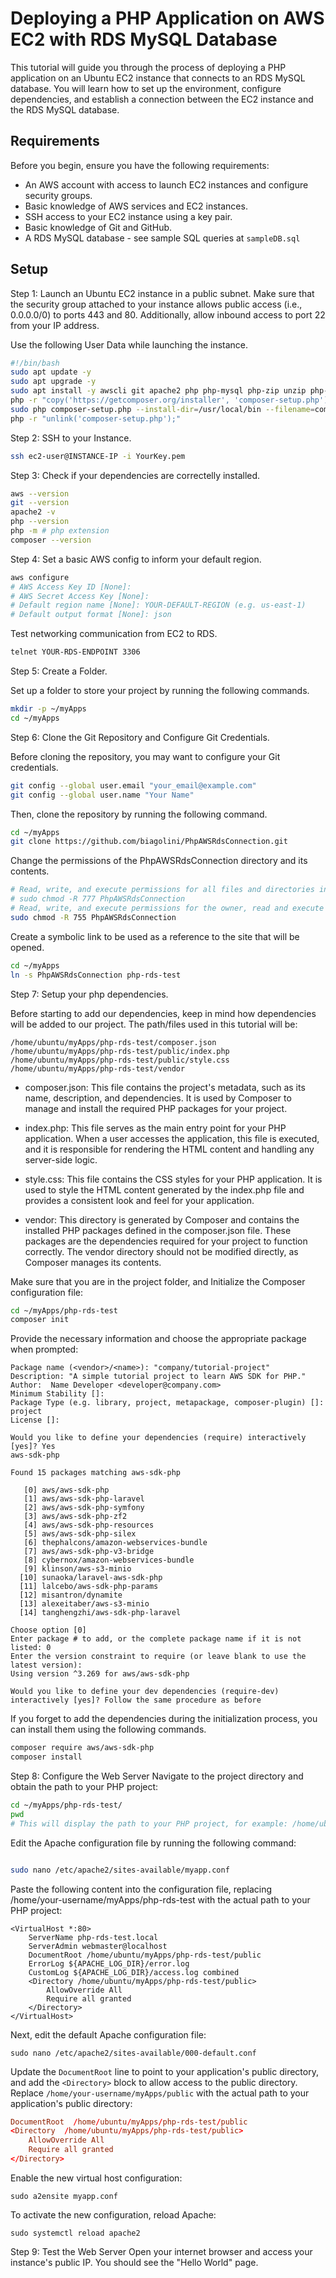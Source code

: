 # Deploying a PHP Application on AWS EC2 with RDS MySQL Database

This tutorial will guide you through the process of deploying a PHP application on an Ubuntu EC2 instance that connects to an RDS MySQL database. You will learn how to set up the environment, configure dependencies, and establish a connection between the EC2 instance and the RDS MySQL database.

## Requirements

Before you begin, ensure you have the following requirements:

- An AWS account with access to launch EC2 instances and configure security groups.
- Basic knowledge of AWS services and EC2 instances.
- SSH access to your EC2 instance using a key pair.
- Basic knowledge of Git and GitHub.
- A RDS MySQL database - see sample SQL queries at `sampleDB.sql`

## Setup

Step 1: Launch an Ubuntu EC2 instance in a public subnet.
Make sure that the security group attached to your instance allows public access (i.e., 0.0.0.0/0) to ports 443 and 80. Additionally, allow inbound access to port 22 from your IP address.

Use the following User Data while launching the instance.

```bash
#!/bin/bash
sudo apt update -y
sudo apt upgrade -y
sudo apt install -y awscli git apache2 php php-mysql php-zip unzip php-simplexml
php -r "copy('https://getcomposer.org/installer', 'composer-setup.php');"
sudo php composer-setup.php --install-dir=/usr/local/bin --filename=composer
php -r "unlink('composer-setup.php');"
```

Step 2: SSH to your Instance.

```bash
ssh ec2-user@INSTANCE-IP -i YourKey.pem
```

Step 3: Check if your dependencies are correctelly installed.

```bash
aws --version
git --version
apache2 -v
php --version
php -m # php extension
composer --version
```

Step 4: Set a basic AWS config to inform your default region.

```bash
aws configure
# AWS Access Key ID [None]:
# AWS Secret Access Key [None]:
# Default region name [None]: YOUR-DEFAULT-REGION (e.g. us-east-1)
# Default output format [None]: json
```

Test networking communication from EC2 to RDS.

```bash
telnet YOUR-RDS-ENDPOINT 3306
```

Step 5: Create a Folder.

Set up a folder to store your project by running the following commands.

```bash
mkdir -p ~/myApps
cd ~/myApps
```

Step 6: Clone the Git Repository and Configure Git Credentials.

Before cloning the repository, you may want to configure your Git credentials.

```bash
git config --global user.email "your_email@example.com"
git config --global user.name "Your Name"
```

Then, clone the repository by running the following command.

```bash
cd ~/myApps
git clone https://github.com/biagolini/PhpAWSRdsConnection.git

```

Change the permissions of the PhpAWSRdsConnection directory and its contents.

```bash
# Read, write, and execute permissions for all files and directories in your project.  Makes the project folder accessible to everyone (insecure, but useful for debugging purposes)
# sudo chmod -R 777 PhpAWSRdsConnection
# Read, write, and execute permissions for the owner, read and execute permissions for the group and others
sudo chmod -R 755 PhpAWSRdsConnection
```

Create a symbolic link to be used as a reference to the site that will be opened.

```bash
cd ~/myApps
ln -s PhpAWSRdsConnection php-rds-test
```

Step 7: Setup your php dependencies.

Before starting to add our dependencies, keep in mind how dependencies will be added to our project. The path/files used in this tutorial will be:

```
/home/ubuntu/myApps/php-rds-test/composer.json
/home/ubuntu/myApps/php-rds-test/public/index.php
/home/ubuntu/myApps/php-rds-test/public/style.css
/home/ubuntu/myApps/php-rds-test/vendor
```

- composer.json: This file contains the project's metadata, such as its name, description, and dependencies. It is used by Composer to manage and install the required PHP packages for your project.

- index.php: This file serves as the main entry point for your PHP application. When a user accesses the application, this file is executed, and it is responsible for rendering the HTML content and handling any server-side logic.

- style.css: This file contains the CSS styles for your PHP application. It is used to style the HTML content generated by the index.php file and provides a consistent look and feel for your application.

- vendor: This directory is generated by Composer and contains the installed PHP packages defined in the composer.json file. These packages are the dependencies required for your project to function correctly. The vendor directory should not be modified directly, as Composer manages its contents.

Make sure that you are in the project folder, and Initialize the Composer configuration file:

```bash
cd ~/myApps/php-rds-test
composer init
```

Provide the necessary information and choose the appropriate package when prompted:

```
Package name (<vendor>/<name>): "company/tutorial-project"
Description: "A simple tutorial project to learn AWS SDK for PHP."
Author:  Name Developer <developer@company.com>
Minimum Stability []:
Package Type (e.g. library, project, metapackage, composer-plugin) []: project
License []:

Would you like to define your dependencies (require) interactively [yes]? Yes
aws-sdk-php

Found 15 packages matching aws-sdk-php

   [0] aws/aws-sdk-php
   [1] aws/aws-sdk-php-laravel
   [2] aws/aws-sdk-php-symfony
   [3] aws/aws-sdk-php-zf2
   [4] aws/aws-sdk-php-resources
   [5] aws/aws-sdk-php-silex
   [6] thephalcons/amazon-webservices-bundle
   [7] aws/aws-sdk-php-v3-bridge
   [8] cybernox/amazon-webservices-bundle
   [9] klinson/aws-s3-minio
  [10] sunaoka/laravel-aws-sdk-php
  [11] lalcebo/aws-sdk-php-params
  [12] misantron/dynamite
  [13] alexeitaber/aws-s3-minio
  [14] tanghengzhi/aws-sdk-php-laravel

Choose option [0]
Enter package # to add, or the complete package name if it is not listed: 0
Enter the version constraint to require (or leave blank to use the latest version):
Using version ^3.269 for aws/aws-sdk-php

Would you like to define your dev dependencies (require-dev) interactively [yes]? Follow the same procedure as before
```

If you forget to add the dependencies during the initialization process, you can install them using the following commands.

```bash
composer require aws/aws-sdk-php
composer install
```

Step 8: Configure the Web Server
Navigate to the project directory and obtain the path to your PHP project:

```bash
cd ~/myApps/php-rds-test/
pwd
# This will display the path to your PHP project, for example: /home/ubuntu/myApps/php-rds-test
```

Edit the Apache configuration file by running the following command:

```bash

sudo nano /etc/apache2/sites-available/myapp.conf
```

Paste the following content into the configuration file, replacing /home/your-username/myApps/php-rds-test with the actual path to your PHP project:

```
<VirtualHost *:80>
    ServerName php-rds-test.local
    ServerAdmin webmaster@localhost
    DocumentRoot /home/ubuntu/myApps/php-rds-test/public
    ErrorLog ${APACHE_LOG_DIR}/error.log
    CustomLog ${APACHE_LOG_DIR}/access.log combined
    <Directory /home/ubuntu/myApps/php-rds-test/public>
        AllowOverride All
        Require all granted
    </Directory>
</VirtualHost>
```

Next, edit the default Apache configuration file:

```ssh
sudo nano /etc/apache2/sites-available/000-default.conf
```

Update the `DocumentRoot` line to point to your application's public directory, and add the `<Directory>` block to allow access to the public directory. Replace `/home/your-username/myApps/public` with the actual path to your application's public directory:

```conf
DocumentRoot  /home/ubuntu/myApps/php-rds-test/public
<Directory  /home/ubuntu/myApps/php-rds-test/public>
    AllowOverride All
    Require all granted
</Directory>
```

Enable the new virtual host configuration:

```ssh
sudo a2ensite myapp.conf
```

To activate the new configuration, reload Apache:

```ssh
sudo systemctl reload apache2
```

Step 9: Test the Web Server
Open your internet browser and access your instance's public IP. You should see the "Hello World" page.

